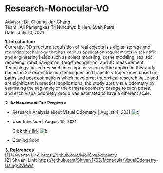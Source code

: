 # Research-Monocular-VO
Advisor : Dr. Chuang-Jan Chang                                                                                          
Team    : Aji Pamungkas Tri Nurcahyo & Heru Syah Putra                                                                 
Date    : July 10, 2021

**1. Introduction**                                                                                                 
Currently, 3D structure acquisition of real objects is a digital storage and recording technology that has various application requirements in scientific and engineering fields such as object modeling, scene modeling, realistic rendering, robot navigation, target recognition, and 3D measurement. Technology-based research in computer vision will be applied in this study based on 3D reconstruction techniques and trajectory trajectories based on paths and pose estimations which have great theoretical research value and are significant in practical applications, this study uses visual odometry by estimating the beginning of the camera odometry change to each poses, and each visual odometry group was estimated to have a different scale.

**2. Achievement Our Progress** 
- Research Analysis about Visual Odometry | August 4, 2021
  ![c](https://user-images.githubusercontent.com/60929939/128810903-e810094d-4aa5-4a6c-a4fa-af583437c85f.png)
  
- User Interface | August 10, 2021 
  
  Click [this link](https://github.com/Herusyahputra/Research-Monocular-VO/tree/main/Template-Plugin)
  ![b](https://user-images.githubusercontent.com/60929939/128810219-50845eae-f921-456d-9c4f-1d5c29e9aeac.png)

- Coming Soon

**3. References**                                                                                             
[1] Haryanto Link: https://github.com/MoilOrg/odometry                                                        
[2] Shivani Link: https://github.com/Shivani1796/MonocularVisualOdometry-Using-3Views  
